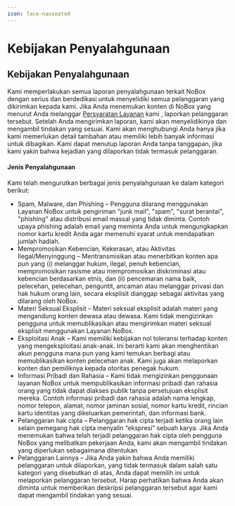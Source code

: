 ```yaml
---
icon: face-nauseated
---
```


# Kebijakan Penyalahgunaan

## Kebijakan Penyalahgunaan

Kami memperlakukan semua laporan penyalahgunaan terkait NoBox dengan serius dan berdedikasi untuk menyelidiki semua pelanggaran yang dikirimkan kepada kami. Jika Anda menemukan konten di NoBox yang menurut Anda melanggar [Persyaratan Layanan](https://crm.nobox.ai/knowledge-base/article/terms-of-service) kami , laporkan pelanggaran tersebut. Setelah Anda mengirimkan laporan, kami akan menyelidikinya dan mengambil tindakan yang sesuai. Kami akan menghubungi Anda hanya jika kami memerlukan detail tambahan atau memiliki lebih banyak informasi untuk dibagikan. Kami dapat menutup laporan Anda tanpa tanggapan, jika kami yakin bahwa kejadian yang dilaporkan tidak termasuk pelanggaran.

#### Jenis Penyalahgunaan

Kami telah mengurutkan berbagai jenis penyalahgunaan ke dalam kategori berikut:

* Spam, Malware, dan Phishing – Pengguna dilarang menggunakan Layanan NoBox untuk pengiriman "junk mail", "spam", "surat berantai", "phishing" atau distribusi email massal yang tidak diminta. Contoh upaya phishing adalah email yang meminta Anda untuk mengungkapkan nomor kartu kredit Anda agar memenuhi syarat untuk mendapatkan jumlah hadiah.
* Mempromosikan Kebencian, Kekerasan, atau Aktivitas Ilegal/Menyinggung – Mentransmisikan atau menerbitkan konten apa pun yang (i) melanggar hukum, ilegal, penuh kebencian, mempromosikan rasisme atau mempromosikan diskriminasi atau kebencian berdasarkan etnis, dan (ii) pencemaran nama baik, pelecehan, pelecehan, penguntit, ancaman atau melanggar privasi dan hak hukum orang lain, secara eksplisit dianggap sebagai aktivitas yang dilarang oleh NoBox.
* Materi Seksual Eksplisit – Materi seksual eksplisit adalah materi yang mengandung konten dewasa atau dewasa. Kami tidak mengizinkan pengguna untuk memublikasikan atau mengirimkan materi seksual eksplisit menggunakan Layanan NoBox.
* Eksploitasi Anak – Kami memiliki kebijakan nol toleransi terhadap konten yang mengeksploitasi anak-anak. Ini berarti kami akan menghentikan akun pengguna mana pun yang kami temukan berbagi atau memublikasikan konten pelecehan anak. Kami juga akan melaporkan konten dan pemiliknya kepada otoritas penegak hukum.
* Informasi Pribadi dan Rahasia – Kami tidak mengizinkan penggunaan layanan NoBox untuk mempublikasikan informasi pribadi dan rahasia orang yang tidak dapat diakses publik tanpa persetujuan eksplisit mereka. Contoh informasi pribadi dan rahasia adalah nama lengkap, nomor telepon, alamat, nomor jaminan sosial, nomor kartu kredit, rincian kartu identitas yang dikeluarkan pemerintah, dan informasi bank.
* Pelanggaran hak cipta – Pelanggaran hak cipta terjadi ketika orang lain selain pemegang hak cipta menyalin “ekspresi” sebuah karya. Jika Anda menemukan bahwa telah terjadi pelanggaran hak cipta oleh pengguna NoBox yang melibatkan pekerjaan Anda, kami akan mengambil tindakan yang diperlukan sebagaimana ditentukan
* Pelanggaran Lainnya – Jika Anda yakin bahwa Anda memiliki pelanggaran untuk dilaporkan, yang tidak termasuk dalam salah satu kategori yang disebutkan di atas, Anda dapat memilih ini untuk melaporkan pelanggaran tersebut. Harap perhatikan bahwa Anda akan diminta untuk memberikan deskripsi pelanggaran tersebut agar kami dapat mengambil tindakan yang sesuai.
